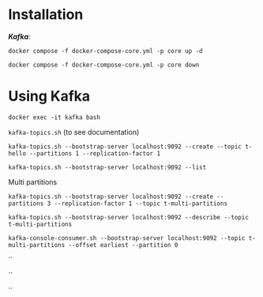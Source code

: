 # Installation

<strong>*Kafka*</strong>:

`docker compose -f docker-compose-core.yml -p core up -d`

`docker compose -f docker-compose-core.yml -p core down`

# Using Kafka

`docker exec -it kafka bash`

`kafka-topics.sh` (to see documentation)

`kafka-topics.sh --bootstrap-server localhost:9092 --create --topic t-hello --partitions 1 --replication-factor 1`

`kafka-topics.sh --bootstrap-server localhost:9092 --list`

Multi partitions

`kafka-topics.sh --bootstrap-server localhost:9092 --create --partitions 3 --replication-factor 1 --topic t-multi-partitions`

`kafka-topics.sh --bootstrap-server localhost:9092 --describe --topic t-multi-partitions`

`kafka-console-consumer.sh --bootstrap-server localhost:9092 --topic t-multi-partitions --offset earliest --partition 0`

``

``

``
